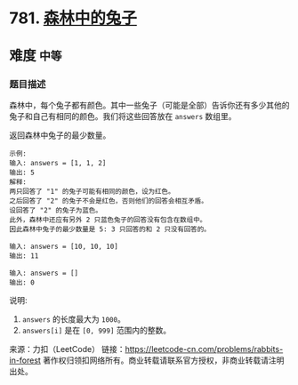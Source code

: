 # 781. [森林中的兔子](https://leetcode-cn.com/problems/rabbits-in-forest/)  
<font size=5> 难度 `中等` </font>
---

### 题目描述

森林中，每个兔子都有颜色。其中一些兔子（可能是全部）告诉你还有多少其他的兔子和自己有相同的颜色。我们将这些回答放在 `answers` 数组里。

返回森林中兔子的最少数量。

```
示例:
输入: answers = [1, 1, 2]
输出: 5
解释:
两只回答了 "1" 的兔子可能有相同的颜色，设为红色。
之后回答了 "2" 的兔子不会是红色，否则他们的回答会相互矛盾。
设回答了 "2" 的兔子为蓝色。
此外，森林中还应有另外 2 只蓝色兔子的回答没有包含在数组中。
因此森林中兔子的最少数量是 5: 3 只回答的和 2 只没有回答的。

输入: answers = [10, 10, 10]
输出: 11

输入: answers = []
输出: 0
```

说明:

1. `answers` 的长度最大为 `1000`。
2. `answers[i]` 是在 `[0, 999]` 范围内的整数。

来源：力扣（LeetCode）
链接：https://leetcode-cn.com/problems/rabbits-in-forest
著作权归领扣网络所有。商业转载请联系官方授权，非商业转载请注明出处。
